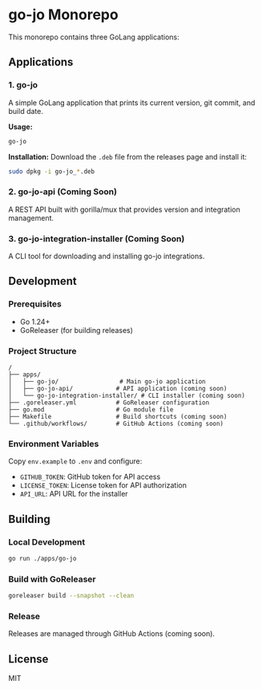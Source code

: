 # go-jo Monorepo

This monorepo contains three GoLang applications:

## Applications

### 1. go-jo

A simple GoLang application that prints its current version, git commit, and build date.

**Usage:**

```bash
go-jo
```

**Installation:**
Download the `.deb` file from the releases page and install it:

```bash
sudo dpkg -i go-jo_*.deb
```

### 2. go-jo-api (Coming Soon)

A REST API built with gorilla/mux that provides version and integration management.

### 3. go-jo-integration-installer (Coming Soon)

A CLI tool for downloading and installing go-jo integrations.

## Development

### Prerequisites

- Go 1.24+
- GoReleaser (for building releases)

### Project Structure

```
/
├── apps/
│   ├── go-jo/                 # Main go-jo application
│   ├── go-jo-api/            # API application (coming soon)
│   └── go-jo-integration-installer/ # CLI installer (coming soon)
├── .goreleaser.yml           # GoReleaser configuration
├── go.mod                    # Go module file
├── Makefile                  # Build shortcuts (coming soon)
└── .github/workflows/        # GitHub Actions (coming soon)
```

### Environment Variables

Copy `env.example` to `.env` and configure:

- `GITHUB_TOKEN`: GitHub token for API access
- `LICENSE_TOKEN`: License token for API authorization
- `API_URL`: API URL for the installer

## Building

### Local Development

```bash
go run ./apps/go-jo
```

### Build with GoReleaser

```bash
goreleaser build --snapshot --clean
```

### Release

Releases are managed through GitHub Actions (coming soon).

## License

MIT
